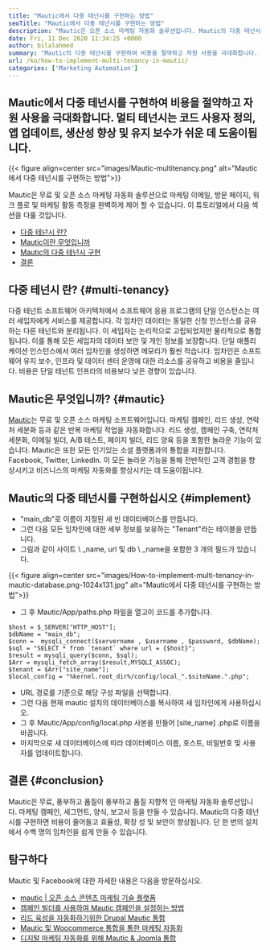 ```yaml
---
title: "Mautic에서 다중 테넌시를 구현하는 방법" 
seoTitle: "Mautic에서 다중 테넌시를 구현하는 방법" 
description: "Mautic은 오픈 소스 마케팅 자동화 솔루션입니다. Mautic의 다중 테넌시를 구현하면 비용이 줄어들고 효율성과 보안이 향상됩니다." 
date: Fri, 11 Dec 2020 11:34:25 +0000
author: bilalahmed
summary: "Mautic의 다중 테넌시를 구현하여 비용을 절약하고 자원 사용을 극대화합니다. 멀티 테넌시는 코드 사용자 정의, 앱 업데이트, 생산성 향상 및 유지 보수가 쉬운 데 도움이됩니다." 
url: /ko/how-to-implement-multi-tenancy-in-mautic/
categories: ['Marketing Automation']
---
```


## Mautic에서 다중 테넌시를 구현하여 비용을 절약하고 자원 사용을 극대화합니다. 멀티 테넌시는 코드 사용자 정의, 앱 업데이트, 생산성 향상 및 유지 보수가 쉬운 데 도움이됩니다.

{{< figure align=center src="images/Mautic-multitenancy.png" alt="Mautic에서 다중 테넌시를 구현하는 방법">}}

Mautic은 무료 및 오픈 소스 마케팅 자동화 솔루션으로 마케팅 이메일, 방문 페이지, 워크 플로 및 마케팅 활동 측정을 완벽하게 제어 할 수 있습니다. 이 튜토리얼에서 다음 섹션을 다룰 것입니다.
  * [다중 테넌시 란?][1]
  * [Mautic이란 무엇입니까][2]
  * [Mautic의 다중 테넌시 구현][3]
  * [결론][4]

## 다중 테넌시 란? {#multi-tenancy}

다중 테넌트 소프트웨어 아키텍처에서 소프트웨어 응용 프로그램의 단일 인스턴스는 여러 세입자에게 서비스를 제공합니다. 각 임차인 데이터는 동일한 신청 인스턴스를 공유하는 다른 테넌트와 분리됩니다. 이 세입자는 논리적으로 고립되었지만 물리적으로 통합됩니다. 이를 통해 모든 세입자의 데이터 보안 및 개인 정보를 보장합니다. 단일 애플리케이션 인스턴스에서 여러 임차인을 생성하면 메모리가 훨씬 적습니다. 임차인은 소프트웨어 유지 보수, 인프라 및 데이터 센터 운영에 대한 리소스를 공유하고 비용을 줄입니다. 비용은 단일 테넌트 인프라의 비용보다 낮은 경향이 있습니다.

## Mautic은 무엇입니까? {#mautic}

[Mautic][5]는 무료 및 오픈 소스 마케팅 소프트웨어입니다. 마케팅 캠페인, 리드 생성, 연락처 세분화 등과 같은 반복 마케팅 작업을 자동화합니다. 리드 생성, 캠페인 구축, 연락처 세분화, 이메일 빌더, A/B 테스트, 페이지 빌더, 리드 양육 등을 포함한 놀라운 기능이 있습니다. Mautic은 또한 모든 인기있는 소셜 플랫폼과의 통합을 지원합니다. Facebook, Twitter, LinkedIn. 이 모든 놀라운 기능을 통해 전반적인 고객 경험을 향상시키고 비즈니스의 마케팅 자동화를 향상시키는 데 도움이됩니다.

## Mautic의 다중 테넌시를 구현하십시오 {#implement}

  * "main_db"로 이름이 지정된 새 빈 데이터베이스를 만듭니다.
  * 그런 다음 모든 임차인에 대한 세부 정보를 보유하는 "Tenant"라는 테이블을 만듭니다.
  * 그림과 같이 사이트 \ _name, url 및 db \ _name을 포함한 3 개의 필드가 있습니다.

{{< figure align=center src="images/How-to-implement-multi-tenancy-in-mautic-database.png-1024x131.jpg" alt="Mautic에서 다중 테넌시를 구현하는 방법">}}

  * 그 후 Mautic/App/paths.php 파일을 열고이 코드를 추가합니다.
```
$host = $_SERVER["HTTP_HOST"];
$dbName = "main_db";
$conn =  mysqli_connect($servername , $username , $password, $dbName);
$sql = "SELECT * from `tenant` where url = {$host}";
$result = mysqli_query($conn, $sql);
$Arr = mysqli_fetch_array($result,MYSQLI_ASSOC);
$tenant = $Arr["site_name"];
$local_config = "%kernel.root_dir%/config/local_".$siteName.".php";
```
  * URL 경로를 기준으로 해당 구성 파일을 선택합니다.
  * 그런 다음 현재 mautic 설치의 데이터베이스를 복사하여 새 임차인에게 사용하십시오.
  * 그 후 Mautic/App/config/local.php 사본을 만들어 [site_name] .php로 이름을 바꿉니다.
  * 마지막으로 새 데이터베이스에 따라 데이터베이스 이름, 호스트, 비밀번호 및 사용자를 업데이트합니다.

## 결론 {#conclusion}

Mautic은 무료, 풍부하고 품질이 풍부하고 품질 지향적 인 마케팅 자동화 솔루션입니다. 마케팅 캠페인, 세그먼트, 양식, 보고서 등을 만들 수 있습니다. Mautic의 다중 테넌시를 구현하면 비용이 줄어들고 효율성, 확장 성 및 보안이 향상됩니다. 단 한 번의 설치에서 수백 명의 임차인을 쉽게 만들 수 있습니다.

## 탐구하다
Mautic 및 Facebook에 대한 자세한 내용은 다음을 방문하십시오.
  * [mautic | 오픈 소스 콘텐츠 마케팅 기술 플랫폼][5]
  * [캠페인 빌더를 사용하여 Mautic 캠페인을 설정하는 방법][6]
  * [리드 육성을 자동화하기위한 Drupal Mautic 통합][7]
  * [Mautic 및 Woocommerce 통합을 통한 마케팅 자동화][8]
  * [디지털 마케팅 자동화를 위해 Mautic & Joomla 통합][9]



 [1]: #multi-tenancy
 [2]: #mautic
 [3]: #implement
 [4]: #conclusion
 [5]: https://products.containerize.com/marketing-automation/mautic
 [6]: https://blog.containerize.com/marketing-automation/how-to-setup-marketing-campaigns-using-mautic-campaign-builder/
 [7]: https://blog.containerize.com/content-management/drupal-tutorial-automate-lead-growth-with-drupal-mautic/
 [8]: https://blog.containerize.com/blogging/marketing-automation-using-mautic-and-wordpress-woocommerce/
 [9]: https://blog.containerize.com/content-management/integrate-mautic-with-joomla-for-marketing-automation/
